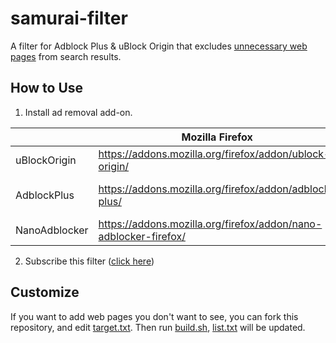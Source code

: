 # samurai-filter

A filter for Adblock Plus & uBlock Origin that excludes [unnecessary web pages](https://www.sejuku.net/) from search results.

## How to Use

1. Install ad removal add-on.

||Mozilla Firefox|Google Chrome|Microsoft Edge|
|--|--|--|--|
|uBlockOrigin|https://addons.mozilla.org/firefox/addon/ublock-origin/|https://chrome.google.com/webstore/detail/ublock-origin/cjpalhdlnbpafiamejdnhcphjbkeiagm|https://microsoftedge.microsoft.com/addons/detail/ublock-origin/odfafepnkmbhccpbejgmiehpchacaeak|
|AdblockPlus|https://addons.mozilla.org/firefox/addon/adblock-plus/|https://chrome.google.com/webstore/detail/adblock-plus-free-ad-bloc/cfhdojbkjhnklbpkdaibdccddilifddb|https://microsoftedge.microsoft.com/addons/detail/adblock-plus-free-ad-bl/gmgoamodcdcjnbaobigkjelfplakmdhh|
|NanoAdblocker|https://addons.mozilla.org/firefox/addon/nano-adblocker-firefox/|https://chrome.google.com/webstore/detail/nano-adblocker/gabbbocakeomblphkmmnoamkioajlkfo|https://microsoftedge.microsoft.com/addons/detail/epbkapkgcmdmfpogenoebpdeibmfinpf|

2. Subscribe this filter ([click here](https://subscribe.adblockplus.org/?location=https://raw.githubusercontent.com/yujixr/samurai-filter/master/list.txt&title=samurai-filter))

## Customize

If you want to add web pages you don't want to see, you can fork this repository, and edit [target.txt](target.txt).
Then run [build.sh](build.sh), [list.txt](list.txt) will be updated.
